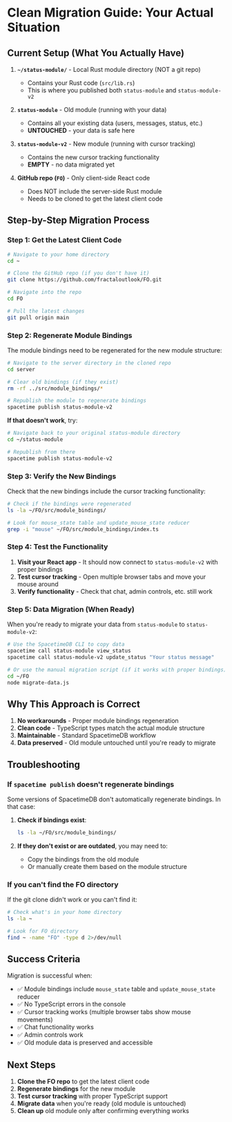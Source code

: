 # Clean Migration Guide: Your Actual Situation

## Current Setup (What You Actually Have)

1. **`~/status-module/`** - Local Rust module directory (NOT a git repo)
   - Contains your Rust code (`src/lib.rs`)
   - This is where you published both `status-module` and `status-module-v2`

2. **`status-module`** - Old module (running with your data)
   - Contains all your existing data (users, messages, status, etc.)
   - **UNTOUCHED** - your data is safe here

3. **`status-module-v2`** - New module (running with cursor tracking)
   - Contains the new cursor tracking functionality
   - **EMPTY** - no data migrated yet

4. **GitHub repo (`FO`)** - Only client-side React code
   - Does NOT include the server-side Rust module
   - Needs to be cloned to get the latest client code

## Step-by-Step Migration Process

### Step 1: Get the Latest Client Code

```bash
# Navigate to your home directory
cd ~

# Clone the GitHub repo (if you don't have it)
git clone https://github.com/fractaloutlook/FO.git

# Navigate into the repo
cd FO

# Pull the latest changes
git pull origin main
```

### Step 2: Regenerate Module Bindings

The module bindings need to be regenerated for the new module structure:

```bash
# Navigate to the server directory in the cloned repo
cd server

# Clear old bindings (if they exist)
rm -rf ../src/module_bindings/*

# Republish the module to regenerate bindings
spacetime publish status-module-v2
```

**If that doesn't work**, try:

```bash
# Navigate back to your original status-module directory
cd ~/status-module

# Republish from there
spacetime publish status-module-v2
```

### Step 3: Verify the New Bindings

Check that the new bindings include the cursor tracking functionality:

```bash
# Check if the bindings were regenerated
ls -la ~/FO/src/module_bindings/

# Look for mouse_state table and update_mouse_state reducer
grep -i "mouse" ~/FO/src/module_bindings/index.ts
```

### Step 4: Test the Functionality

1. **Visit your React app** - It should now connect to `status-module-v2` with proper bindings
2. **Test cursor tracking** - Open multiple browser tabs and move your mouse around
3. **Verify functionality** - Check that chat, admin controls, etc. still work

### Step 5: Data Migration (When Ready)

When you're ready to migrate your data from `status-module` to `status-module-v2`:

```bash
# Use the SpacetimeDB CLI to copy data
spacetime call status-module view_status
spacetime call status-module-v2 update_status "Your status message"

# Or use the manual migration script (if it works with proper bindings)
cd ~/FO
node migrate-data.js
```

## Why This Approach is Correct

1. **No workarounds** - Proper module bindings regeneration
2. **Clean code** - TypeScript types match the actual module structure
3. **Maintainable** - Standard SpacetimeDB workflow
4. **Data preserved** - Old module untouched until you're ready to migrate

## Troubleshooting

### If `spacetime publish` doesn't regenerate bindings

Some versions of SpacetimeDB don't automatically regenerate bindings. In that case:

1. **Check if bindings exist**:
   ```bash
   ls -la ~/FO/src/module_bindings/
   ```

2. **If they don't exist or are outdated**, you may need to:
   - Copy the bindings from the old module
   - Or manually create them based on the module structure

### If you can't find the FO directory

If the git clone didn't work or you can't find it:

```bash
# Check what's in your home directory
ls -la ~

# Look for FO directory
find ~ -name "FO" -type d 2>/dev/null
```

## Success Criteria

Migration is successful when:

- ✅ Module bindings include `mouse_state` table and `update_mouse_state` reducer
- ✅ No TypeScript errors in the console
- ✅ Cursor tracking works (multiple browser tabs show mouse movements)
- ✅ Chat functionality works
- ✅ Admin controls work
- ✅ Old module data is preserved and accessible

## Next Steps

1. **Clone the FO repo** to get the latest client code
2. **Regenerate bindings** for the new module
3. **Test cursor tracking** with proper TypeScript support
4. **Migrate data** when you're ready (old module is untouched)
5. **Clean up** old module only after confirming everything works 